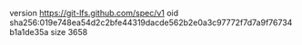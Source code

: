 version https://git-lfs.github.com/spec/v1
oid sha256:019e748ea54d2c2bfe44319dacde562b2e0a3c97772f7d7a9f76734b1a1de35a
size 3658
